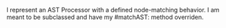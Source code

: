 I represent an AST Processor with a defined node-matching behavior. I am meant to be subclassed and have my #matchAST: method overriden.